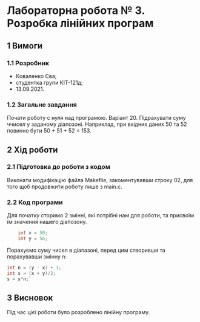 # Лабораторна робота № 3. Розробка лінійних програм

## 1 Вимоги

### 1.1 Розробник

* Коваленко Єва;
* студентка групи КІТ-121д;
* 13.09.2021.

### 1.2 Загальне завдання
Почати роботу с нуля над програмою.
Варіант 20. Підрахувати суму ччисел у заданому діапозоні. Наприклад, при вхідних даних 50 та 52 повинно бути 50 + 51 + 52 = 153.

## 2 Хід роботи
### 2.1 Підготовка до роботи з кодом
Виконати модифікацію файла Makefile, закоментувавши строку 02, для того щоб продовжити роботу лише з main.c.

### 2.2 Код програми

Для початку сторимо 2 змінні, які потрібні нам для роботи, та присвоїм їм значення нашего діапозону. 

```c
	int x = 50;
	int y = 56;
```
Порахуємо суму чисел в діапазоні, перед цим створивши та порахувавши змінну n: 
```c
int n = (y - x) + 1;
int s = (x + y)/2;
s = s*n;`
```

## 3 Висновок
Під час цієї роботи було розроблено лінійну програму.
